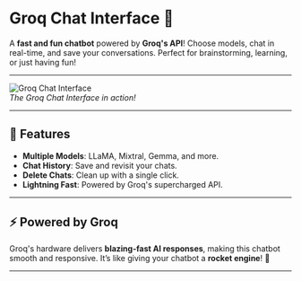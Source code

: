# Groq Chat Interface 🤖

A **fast and fun chatbot** powered by **Groq's API**! Choose models, chat in real-time, and save your conversations. Perfect for brainstorming, learning, or just having fun!

---

![Groq Chat Interface](./images/Chatbot.png)  
*The Groq Chat Interface in action!*

---

## 🚀 Features

- **Multiple Models**: LLaMA, Mixtral, Gemma, and more.
- **Chat History**: Save and revisit your chats.
- **Delete Chats**: Clean up with a single click.
- **Lightning Fast**: Powered by Groq's supercharged API.

---

## ⚡ Powered by Groq

Groq's hardware delivers **blazing-fast AI responses**, making this chatbot smooth and responsive. It’s like giving your chatbot a **rocket engine**! 🚀

---
